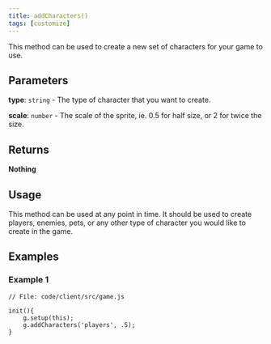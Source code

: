 ```yaml
---
title: addCharacters()
tags: [customize]
---
```

This method can be used to create a new set of characters for your game to use.
## Parameters
**type**: `string` - The type of character that you want to create.

**scale**: `number` - The scale of the sprite, ie. 0.5 for half size, or 2 for twice the size.
## Returns
**Nothing**
## Usage
This method can be used at any point in time. It should be used to create players, enemies, pets, or any other type of character you would like to create in the game.

## Examples

### Example 1
```
// File: code/client/src/game.js

init(){
    g.setup(this);
    g.addCharacters('players', .5);
}
```